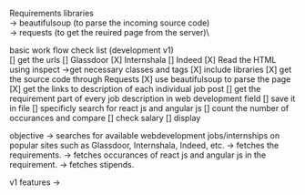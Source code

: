Requirements libraries\
-> beautifulsoup (to parse the incoming source code)\
-> requests (to get the reuired page from the server)\


basic work flow check list (development v1)\
[] get the urls
   [] Glassdoor 
   [X] Internshala
   [] Indeed
[X] Read the HTML using inspect 
   ->get necessary classes and tags
[X] include libraries
[X] get the source code through Requests
[X] use beautifulsoup to parse the page
[X] get the links to description of each individual job post
[] get the requirement part of every job description in web development field
[] save it in file
[] specificly search for react js and angular js
[] count the number of occurances and compare
[] check salary
[] display


objective
-> searches for available webdevelopment jobs/internships on popular sites such as Glassdoor, Internshala, Indeed, etc.
-> fetches the requirements. 
-> fetches occurances of react js and angular js in the requirement.
-> fetches stipends.


v1 features
->
